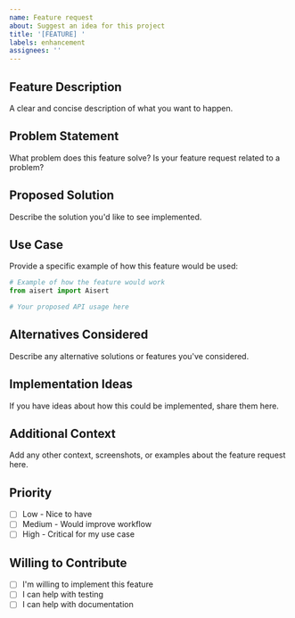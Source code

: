 ```yaml
---
name: Feature request
about: Suggest an idea for this project
title: '[FEATURE] '
labels: enhancement
assignees: ''
---
```


## Feature Description
A clear and concise description of what you want to happen.

## Problem Statement
What problem does this feature solve? Is your feature request related to a problem?

## Proposed Solution
Describe the solution you'd like to see implemented.

## Use Case
Provide a specific example of how this feature would be used:

```python
# Example of how the feature would work
from aisert import Aisert

# Your proposed API usage here
```

## Alternatives Considered
Describe any alternative solutions or features you've considered.

## Implementation Ideas
If you have ideas about how this could be implemented, share them here.

## Additional Context
Add any other context, screenshots, or examples about the feature request here.

## Priority
- [ ] Low - Nice to have
- [ ] Medium - Would improve workflow
- [ ] High - Critical for my use case

## Willing to Contribute
- [ ] I'm willing to implement this feature
- [ ] I can help with testing
- [ ] I can help with documentation